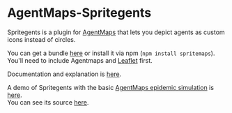 # AgentMaps-Spritegents

Spritegents is a plugin for [AgentMaps](https://github.com/noncomputable/AgentMaps) that lets you depict agents as custom icons instead of circles.

You can get a bundle [here]() or install it via npm (`npm install spritemaps`). 
You'll need to include Agentmaps and [Leaflet](https://leafletjs.com/download.html) first.

Documentation and explanation is [here](https://noncomputable.github.io/AgentMaps-Spritegents/docs/).

A demo of Spritegents with the basic [AgentMaps epidemic simulation](https://noncomputable.github.io/AgentMaps/demos/epidemic/epidemic.html) is [here](https://noncomputable.github.io/AgentMaps-Spritegents/demos/epidemic/epidemic.html).  
You can see its source [here](https://github.com/noncomputable/AgentMaps-Spritegents/tree/gh-pages/demos/epidemic).
